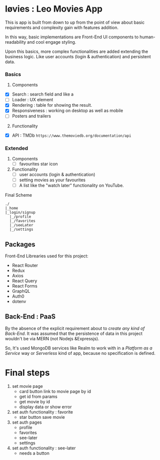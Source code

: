 # løvies : Leo Movies App
This is app is built from down to up from the point of view about basic requirements and complexity gain with features addition.

In this way, basic implementations are Front-End UI components to human-readability and cool engage styling.

Upon this basics, more complex functionalities are added extending the business logic. Like user accounts (login & authentication) and persistent data.

### Basics
1. Components
  * [x] Search : search field and like a
  * [ ] Loader : UX element
  * [x] Rendering : table for showing the result.
  * [x] Responsiveness : working on desktop as well as mobile
  * [ ] Posters and trailers
2. Functionality
  * [x] API : TMDb `https://www.themoviedb.org/documentation/api`

### Extended
1. Components   
   * [ ] favourites star icon
2. Functionality
   * [ ] user accounts (login & authentication)
   * [ ] setting movies as your favourites
   * [ ] A list like the "watch later" functionality on YouTube.

Final Scheme
~~~
./
|_home
|_login/signup
  |_/profile
  |_/favorites
  |_/seeLater
  |_/settings

~~~

## Packages
Front-End Librearies used for this project:
* React Router
* Redux
* Axios
* React Query
* React Forms
* GraphQL
* Auth0
* dotenv

## Back-End : PaaS
By the absence of the explicit requirement about to _create any kind of Back-End_. It was assumed that the persistence of data in this project wouldn't be via MERN (not Nodejs &Expressjs). 

So, It's used MongoDB services like Realm to work with in a _Platform as a Service_ way or _Serverless_ kind of app, because no specification is defined.


# Final steps
1. set movie page
   - card button link to movie page by id
   - get id from params
   - get movie by id
   - display data or show error
2. set auth functionality : favorite
   - star button save movie
3. set auth pages
   - profile
   - favorites
   - see-later
   - settings
4. set auth functionality : see-later
   - needs a button